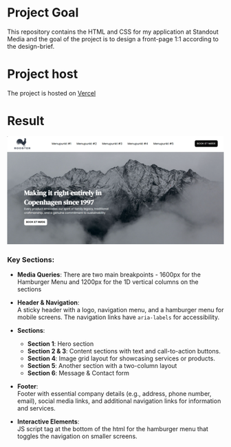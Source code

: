 # Project Goal
This repository contains the HTML and CSS for my application at Standout Media and
the goal of the project is to design a front-page 1:1 according to the design-brief. 

# Project host
The project is hosted on [Vercel](https://standout-theta.vercel.app/)

# Result
![Result](.gh/end-result.png)

### Key Sections:
- **Media Queries**:
 There are two main breakpoints - 1600px for the Hamburger Menu and 1200px for the 1D vertical columns on the sections
- **Header & Navigation**:  
  A sticky header with a logo, navigation menu, and a hamburger menu for mobile screens. The navigation links have `aria-labels` for accessibility.

- **Sections**:
  - **Section 1**: Hero section
  - **Section 2 & 3**: Content sections  with text and call-to-action buttons.
  - **Section 4**: Image grid layout for showcasing services or products.
  - **Section 5**: Another section with a two-column layout
  - **Section 6**: Message & Contact form

- **Footer**:  
  Footer with essential company details (e.g., address, phone number, email), social media links, and additional navigation links for information and services.

- **Interactive Elements**:  
  JS script tag at the bottom of the html for the hamburger menu that toggles the navigation on smaller screens.

